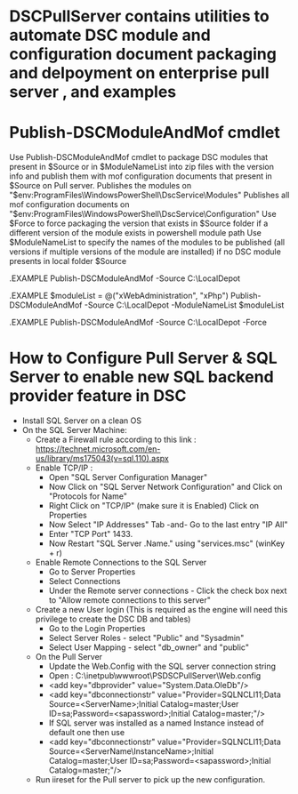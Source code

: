 # DSCPullServer contains utilities to automate DSC module and configuration document packaging and delpoyment on enterprise pull server , and examples

# Publish-DSCModuleAndMof cmdlet
   Use Publish-DSCModuleAndMof cmdlet to package DSC modules that present in $Source or in $ModuleNameList into zip files with the version info and publish them with mof configuration documents that present in $Source on Pull server. 
   Publishes the modules on "$env:ProgramFiles\WindowsPowerShell\DscService\Modules"
   Publishes all mof configuration documents on "$env:ProgramFiles\WindowsPowerShell\DscService\Configuration"
   Use $Force to force packaging the version that exists in $Source folder if a different version of the module exists in powershell module path
   Use $ModuleNameList to specify the names of the modules to be published (all versions if multiple versions of the module are installed) if no DSC module presents in local folder $Source

.EXAMPLE
    Publish-DSCModuleAndMof -Source C:\LocalDepot
       
.EXAMPLE
    $moduleList = @("xWebAdministration", "xPhp")
    Publish-DSCModuleAndMof -Source C:\LocalDepot -ModuleNameList $moduleList

.EXAMPLE
    Publish-DSCModuleAndMof -Source C:\LocalDepot -Force

# How to Configure Pull Server & SQL Server to enable new SQL backend provider feature in DSC
- Install SQL Server on a clean OS 
- On the SQL Server Machine:
     - Create a Firewall rule according to this link : https://technet.microsoft.com/en-us/library/ms175043(v=sql.110).aspx
     - Enable TCP/IP :
       - Open "SQL Server Configuration Manager"
       - Now Click on "SQL Server Network Configuration" and Click on "Protocols for Name"
       - Right Click on "TCP/IP" (make sure it is Enabled) Click on Properties
       - Now Select "IP Addresses" Tab -and- Go to the last entry "IP All"
       - Enter "TCP Port" 1433.
       - Now Restart "SQL Server .Name." using "services.msc" (winKey + r)
     - Enable Remote Connections to the SQL Server 
       - Go to Server Properties
       - Select Connections
       - Under the Remote server connections - Click the check box next to "Allow remote connections to this server"
     - Create a new User login (This is required as the engine will need this privilege to create the DSC DB and tables)
       - Go to the Login Properties
       - Select Server Roles - select "Public" and "Sysadmin"
       - Select User Mapping - select "db_owner" and "public"
     - On the Pull Server
       - Update the Web.Config with the SQL server connection string
       -  Open : C:\inetpub\wwwroot\PSDSCPullServer\Web.config
       - &lt;add key="dbprovider" value="System.Data.OleDb"/&gt;
       - &lt;add key="dbconnectionstr" value="Provider=SQLNCLI11;Data Source=&lt;ServerName&gt;;Initial Catalog=master;User ID=sa;Password=&lt;sapassword&gt;;Initial Catalog=master;"/&gt;
       - If SQL server was installed as a named Instance instead of default one then use
       - &lt;add key="dbconnectionstr" value="Provider=SQLNCLI11;Data Source=&lt;ServerName\InstanceName&gt;;Initial Catalog=master;User ID=sa;Password=&lt;sapassword&gt;;Initial Catalog=master;"/&gt;
     - Run iireset for the Pull server to pick up the new configuration.
